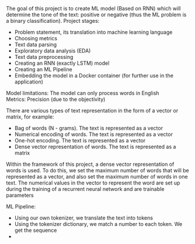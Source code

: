 The goal of this project is to create ML model (Based on RNN) which will determine the tone of the text: positive or negative (thus the ML problem is a binary classification). 
Project stages: 
- Problem statement, its translation into machine learning language  
- Choosing metrics  
- Text data parsing  
- Exploratory data analysis (EDA)  
- Text data preprocessing  
- Creating an RNN (exactly LSTM) model  
- Creating an ML Pipeline  
- Embedding the model in a Docker container (for further use in the application)  

Model limitations: The model can only process words in English  
Metrics: Precision (due to the objectivity)

There are various types of text representation in the form of a vector or matrix, for example:  
- Bag of words (N - grams). The text is represented as a vector   
- Numerical encoding of words. The text is represented as a vector  
- One-hot encoding. The text is represented as a vector  
- Dense vector representation of words. The text is represented as a matrix  

Within the framework of this project, a dense vector representation of words is used. To do this, we set the maximum number of words that will be represented as a vector, and also set the maximum number of words in one text. The numerical values in the vector to represent the word are set up during the training of a recurrent neural network and are trainable parameters


ML Pipeline: 
- Using our own tokenizer, we translate the text into tokens  
- Using the tokenizer dictionary, we match a number to each token. We get the sequence  
- 
